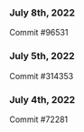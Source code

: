 ### July 8th, 2022

Commit #96531

### July 5th, 2022

Commit #314353


### July 4th, 2022

Commit #72281
